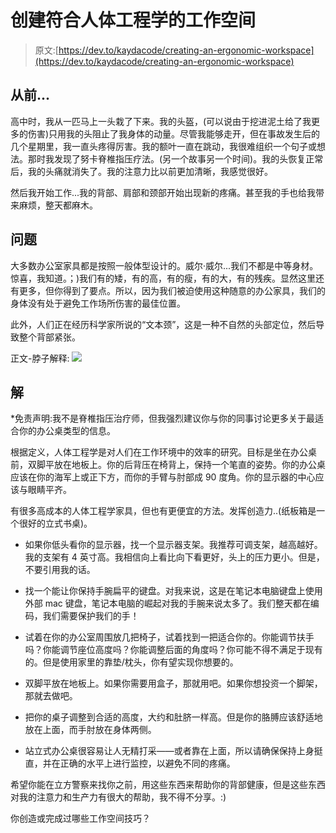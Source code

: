 # 创建符合人体工程学的工作空间

> 原文:[https://dev.to/kaydacode/creating-an-ergonomic-workspace](https://dev.to/kaydacode/creating-an-ergonomic-workspace)

## [](#once-upon-a-time)从前...

高中时，我从一匹马上一头栽了下来。我的头盔，(可以说由于挖进泥土给了我更多的伤害)只用我的头阻止了我身体的动量。尽管我能够走开，但在事故发生后的几个星期里，我一直头疼得厉害。我的额叶一直在跳动，我很难组织一个句子或想法。那时我发现了努卡脊椎指压疗法。(另一个故事另一个时间)。我的头恢复正常后，我的头痛就消失了。我的注意力比以前更加清晰，我感觉很好。

然后我开始工作...我的背部、肩部和颈部开始出现新的疼痛。甚至我的手也给我带来麻烦，整天都麻木。

## [](#the-problem)问题

大多数办公室家具都是按照一般体型设计的。威尔·威尔...我们不都是中等身材。惊喜，我知道。；)我们有的矮，有的高，有的瘦，有的大，有的残疾。显然这里还有更多，但你得到了要点。所以，因为我们被迫使用这种随意的办公家具，我们的身体没有处于避免工作场所伤害的最佳位置。

此外，人们正在经历科学家所说的“文本颈”，这是一种不自然的头部定位，然后导致整个背部紧张。

正文-脖子解释:
[![](../Images/4d70ea4d28529463f4c1df75b811e68f.png)](https://res.cloudinary.com/practicaldev/image/fetch/s--lUwuWI2G--/c_limit%2Cf_auto%2Cfl_progressive%2Cq_auto%2Cw_880/https://pettibonsystem.com/sites/default/files/Text%2520neck%2520and%2520antalgic%2520posture.jpg)

## [](#the-solution)解

*免责声明:我不是脊椎指压治疗师，但我强烈建议你与你的同事讨论更多关于最适合你的办公桌类型的信息。

根据定义，人体工程学是对人们在工作环境中的效率的研究。目标是坐在办公桌前，双脚平放在地板上。你的后背压在椅背上，保持一个笔直的姿势。你的办公桌应该在你的海军上或正下方，而你的手臂与肘部成 90 度角。你的显示器的中心应该与眼睛平齐。

有很多高成本的人体工程学家具，但也有更便宜的方法。发挥创造力..(纸板箱是一个很好的立式书桌)。

*   如果你低头看你的显示器，找一个显示器支架。我推荐可调支架，越高越好。我的支架有 4 英寸高。我相信向上看比向下看更好，头上的压力更小。但是，不要引用我的话。

*   找一个能让你保持手腕扁平的键盘。对我来说，这是在笔记本电脑键盘上使用外部 mac 键盘，笔记本电脑的崛起对我的手腕来说太多了。我们整天都在编码，我们需要保护我们的手！

*   试着在你的办公室周围放几把椅子，试着找到一把适合你的。你能调节扶手吗？你能调节座位高度吗？你能调整后面的角度吗？你可能不得不满足于现有的。但是使用家里的靠垫/枕头，你有望实现你想要的。

*   双脚平放在地板上。如果你需要用盒子，那就用吧。如果你想投资一个脚架，那就去做吧。

*   把你的桌子调整到合适的高度，大约和肚脐一样高。但是你的胳膊应该舒适地放在上面，而手肘放在身体两侧。

*   站立式办公桌很容易让人无精打采——或者靠在上面，所以请确保保持上身挺直，并在正确的水平上进行监控，以避免不同的疼痛。

希望你能在立方警察来找你之前，用这些东西来帮助你的背部健康，但是这些东西对我的注意力和生产力有很大的帮助，我不得不分享。:)

你创造或完成过哪些工作空间技巧？